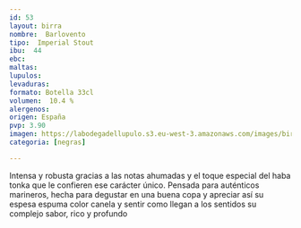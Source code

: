 ```yaml
---
id: 53
layout: birra
nombre:  Barlovento
tipo:  Imperial Stout
ibu:  44
ebc:
maltas: 
lupulos: 
levaduras: 
formato: Botella 33cl
volumen:  10.4 %
alergenos: 
origen: España
pvp: 3.90
imagen: https://labodegadellupulo.s3.eu-west-3.amazonaws.com/images/birras/barlovento.jpg
categoria: [negras]

---
```

Intensa y robusta gracias a las notas ahumadas y el toque especial del haba tonka que le confieren ese carácter único. Pensada para auténticos marineros, hecha para degustar en una buena copa y apreciar así su espesa espuma color canela y sentir como llegan a los sentidos su complejo sabor, rico y profundo






















